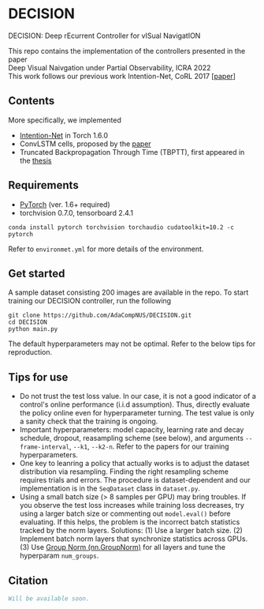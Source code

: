# DECISION
DECISION: Deep rEcurrent Controller for vISual NavigatION

This repo contains the implementation of the controllers presented in the paper \
Deep Visual Naivgation under Partial Observability, ICRA 2022 \
This work follows our previous work Intention-Net, CoRL 2017 [[paper](https://arxiv.org/abs/1710.05627)]

## Contents
More specifically, we implemented
* [Intention-Net](https://arxiv.org/abs/1710.05627) in Torch 1.6.0
* ConvLSTM cells, proposed by the [paper](https://arxiv.org/abs/1506.04214)
* Truncated Backpropagation Through Time (TBPTT), first appeared in the [thesis](https://www.cs.utoronto.ca/~ilya/pubs/ilya_sutskever_phd_thesis.pdf)

## Requirements
* [PyTorch](http://pytorch.org/) (ver. 1.6+ required)
* torchvision 0.7.0, tensorboard 2.4.1 
```
conda install pytorch torchvision torchaudio cudatoolkit=10.2 -c pytorch
```
Refer to ```environmet.yml``` for more details of the environment. 

## Get started
A sample dataset consisting 200 images are available in the repo. To start training our DECISION controller, run the following
```
git clone https://github.com/AdaCompNUS/DECISION.git
cd DECISION
python main.py
```
The default hyperparameters may not be optimal. Refer to the below tips for reproduction. 

## Tips for use
* Do not trust the test loss value. In our case, it is not a good indicator of a control's online performance (i.i.d assumption). Thus, directly evaluate the policy online even for hyperparameter turning. The test value is only a sanity check that the training is ongoing. 
* Important hyperparameters: model capacity, learning rate and decay schedule, dropout, reasampling scheme (see below), and arguments ```--frame-interval```, ```--k1```,  ```--k2-n```. Refer to the papers for our training hyperparameters. 
* One key to leanring a policy that actually works is to adjust the dataset distribution via resampling. Finding the right resampling scheme requires trials and errors. The procedure is dataset-dependent and our implementation is in the ```SeqDataset``` class in ```dataset.py```. 
* Using a small batch size (> 8 samples per GPU) may bring troubles. If you observe the test loss increases while training loss decreases, try using a larger batch size or commenting out ```model.eval()``` before evaluating. If this helps, the problem is the incorrect batch statistics tracked by the norm layers. Solutions: (1) Use a larger batch size. (2) Implement batch norm layers that synchronize statistics across GPUs. (3) Use [Group Norm (nn.GroupNorm)](https://arxiv.org/abs/1803.08494) for all layers and tune the hyperparam ```num_groups```. 

## Citation
```bibtex
Will be available soon. 
```
